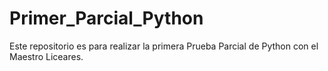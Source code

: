 # Primer_Parcial_Python
Este repositorio es para realizar la primera Prueba Parcial de Python con el Maestro Liceares.
